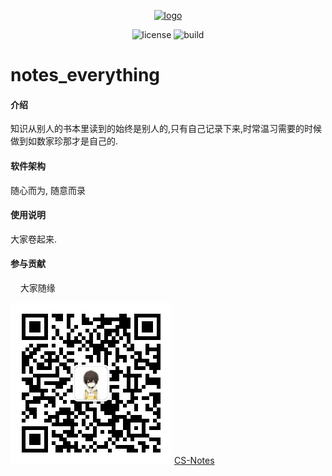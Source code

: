 <p align="center">
    <a href="https://dunwu.github.io/javacore/#/" target="_blank" rel="noopener noreferrer">
        <img src="https://raw.githubusercontent.com/dunwu/images/master/common/dunwu-logo-200.png" alt="logo" width="150px"/>
    </a>
</p>

<p align="center">
    <img src="https://badgen.net/github/license/dunwu/blog" alt="license">
    <img src="https://travis-ci.com/dunwu/blog.svg?branch=master" alt="build">
</p>

# notes_everything

#### 介绍

知识从别人的书本里读到的始终是别人的,只有自己记录下来,时常温习需要的时候做到如数家珍那才是自己的.

#### 软件架构

 随心而为, 随意而录

#### 使用说明

 大家卷起来.

#### 参与贡献

    大家随缘

![公众号](assets/qrcode.jpg)
[CS-Notes](http://www.cyc2018.xyz/)